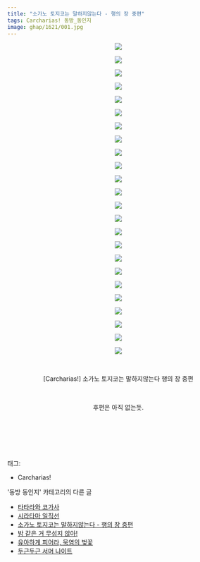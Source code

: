 ```yaml
---
title: "소가노 토지코는 말하지않는다 - 행의 장 중편"
tags: Carcharias! 동방_동인지
image: ghap/1621/001.jpg
---
```

<div class="article">
<p style="text-align: center; clear: none; float: none;"><img src="{{ site.nasurl }}/ghap/1621/001.jpg"/></p>
<p style="text-align: center; clear: none; float: none;"><img src="{{ site.nasurl }}/ghap/1621/002.jpg"/></p>
<p style="text-align: center; clear: none; float: none;"><img src="{{ site.nasurl }}/ghap/1621/003.jpg"/></p>
<p style="text-align: center; clear: none; float: none;"><img src="{{ site.nasurl }}/ghap/1621/004.jpg"/></p>
<p style="text-align: center; clear: none; float: none;"><img src="{{ site.nasurl }}/ghap/1621/005.jpg"/></p>
<p style="text-align: center; clear: none; float: none;"><img src="{{ site.nasurl }}/ghap/1621/006.jpg"/></p>
<p style="text-align: center; clear: none; float: none;"><img src="{{ site.nasurl }}/ghap/1621/007.jpg"/></p>
<p style="text-align: center; clear: none; float: none;"><img src="{{ site.nasurl }}/ghap/1621/008.jpg"/></p>
<p style="text-align: center; clear: none; float: none;"><img src="{{ site.nasurl }}/ghap/1621/009.jpg"/></p>
<p style="text-align: center; clear: none; float: none;"><img src="{{ site.nasurl }}/ghap/1621/010.jpg"/></p>
<p style="text-align: center; clear: none; float: none;"><img src="{{ site.nasurl }}/ghap/1621/011.jpg"/></p>
<p style="text-align: center; clear: none; float: none;"><img src="{{ site.nasurl }}/ghap/1621/012.jpg"/></p>
<p style="text-align: center; clear: none; float: none;"><img src="{{ site.nasurl }}/ghap/1621/013.jpg"/></p>
<p style="text-align: center; clear: none; float: none;"><img src="{{ site.nasurl }}/ghap/1621/014.jpg"/></p>
<p style="text-align: center; clear: none; float: none;"><img src="{{ site.nasurl }}/ghap/1621/015.jpg"/></p>
<p style="text-align: center; clear: none; float: none;"><img src="{{ site.nasurl }}/ghap/1621/016.jpg"/></p>
<p style="text-align: center; clear: none; float: none;"><img src="{{ site.nasurl }}/ghap/1621/017.jpg"/></p>
<p style="text-align: center; clear: none; float: none;"><img src="{{ site.nasurl }}/ghap/1621/018.jpg"/></p>
<p style="text-align: center; clear: none; float: none;"><img src="{{ site.nasurl }}/ghap/1621/019.jpg"/></p>
<p style="text-align: center; clear: none; float: none;"><img src="{{ site.nasurl }}/ghap/1621/020.jpg"/></p>
<p style="text-align: center; clear: none; float: none;"><img src="{{ site.nasurl }}/ghap/1621/021.jpg"/></p>
<p style="text-align: center; clear: none; float: none;"><img src="{{ site.nasurl }}/ghap/1621/022.jpg"/></p>
<p style="text-align: center; clear: none; float: none;"><img src="{{ site.nasurl }}/ghap/1621/023.jpg"/></p>
<p style="text-align: center; clear: none; float: none;"><img src="{{ site.nasurl }}/ghap/1621/024.jpg"/></p>
<p style="text-align: center; clear: none; float: none;"><br/></p>
<p style="text-align: center; clear: none; float: none;">[Carcharias!] 소가노 토지코는 말하지않는다 행의 장 중편</p>
<p style="text-align: center; clear: none; float: none;"><br/></p>
<p style="text-align: center; clear: none; float: none;">후편은 아직 없는듯.</p>
<p><br/></p>
<p><br/></p>
<p><br/></p>
</div><div class="tagTrail">
<p>태그: </p>
<ul>
<li>Carcharias!</li>
</ul>
</div><div class="another">
<p>'동방 동인지' 카테고리의 다른 글</p>
<ul>
<li><a href="/2016-08-16-ghap_1623">타타라와 코가사</a></li>
<li><a href="/2016-08-16-ghap_1622">시라타마 일직선</a></li>
<li><a href="/2016-08-16-ghap_1621">소가노 토지코는 말하지않는다 - 행의 장 중편</a></li>
<li><a href="/2016-08-16-ghap_1620">밤 같은 거 무섭지 않아!</a></li>
<li><a href="/2016-08-16-ghap_1618">유아하게 피어라, 묵염의 벚꽃</a></li>
<li><a href="/2016-08-16-ghap_1617">두근두근 서머 나이트</a></li>
</ul>
</div><div class="cb_module cb_fluid">
<div class="cb_wrt cb_profile">
</div><!-- commentList close -->
</div>
<br/>
<p id="refer"></p>
<br/>

